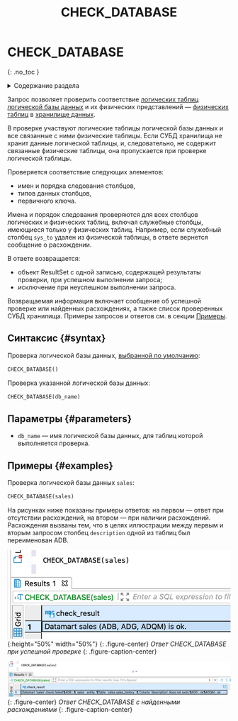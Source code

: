 ﻿---
layout: default
title: CHECK_DATABASE
nav_order: 4
parent: Запросы SQL+
grand_parent: Справочная информация
has_children: false
has_toc: false
---

# CHECK_DATABASE
{: .no_toc }

<details markdown="block">
  <summary>
    Содержание раздела
  </summary>
  {: .text-delta }
1. TOC
{:toc}
</details>

Запрос позволяет проверить соответствие [логических таблиц](../../../overview/main_concepts/logical_table/logical_table.md) 
[логической базы данных](../../../overview/main_concepts/logical_db/logical_db.md) 
и их физических представлений — [физических таблиц](../../../overview/main_concepts/physical_table/physical_table.md) 
в [хранилище данных](../../../overview/main_concepts/data_storage/data_storage.md).

В проверке участвуют логические таблицы логической базы данных и все связанные с ними физические таблицы. 
Если СУБД хранилища не хранит данные логической таблицы, и, следовательно, не содержит связанные 
физические таблицы, она пропускается при проверке логической таблицы.

Проверяется соответствие следующих элементов:
*   имен и порядка следования столбцов,
*   типов данных столбцов,
*   первичного ключа.

Имена и порядок следования проверяются для всех столбцов логических и физических таблиц, включая 
служебные столбцы, имеющиеся только у физических таблиц. Например, если служебный столбец `sys_to` 
удален из физической таблицы, в ответе вернется сообщение о расхождении.

В ответе возвращается:
*   объект ResultSet с одной записью, содержащей результаты проверки, при успешном выполнении запроса;
*   исключение при неуспешном выполнении запроса.

Возвращаемая информация включает сообщение об успешной проверке или найденных расхождениях, а также 
список проверенных СУБД хранилища. Примеры запросов и ответов см. в секции [Примеры](#examples).

## Синтаксис {#syntax}

Проверка логической базы данных, [выбранной по умолчанию](../../../working_with_system/other_features/default_db_set-up/default_db_set-up.md):
```sql
CHECK_DATABASE()
```

Проверка указанной логической базы данных:
```sql
CHECK_DATABASE(db_name)
```

## Параметры {#parameters}

*   `db_name` — имя логической базы данных, для таблиц которой выполняется проверка.

## Примеры {#examples}

Проверка логической базы данных `sales`:
```sql
CHECK_DATABASE(sales)
```

На рисунках ниже показаны примеры ответов: на первом — ответ при отсутствии расхождений, на втором —
при наличии расхождений. Расхождения вызваны тем, что в целях иллюстрации между первым и вторым запросом
столбец `description` одной из таблиц был переименован ADB.

![](check_database_without_inconsistency.png){:height="50%" width="50%"}
{: .figure-center}
*Ответ CHECK_DATABASE при успешной проверке*
{: .figure-caption-center}

![](check_database_with_inconsistency.png)
{: .figure-center}
*Ответ CHECK_DATABASE с найденными расхождениями*
{: .figure-caption-center}
